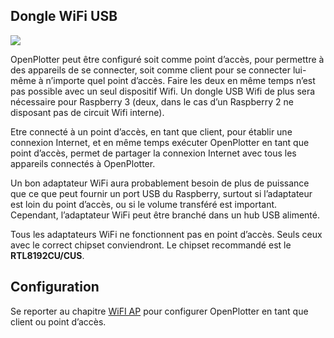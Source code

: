 ## Dongle WiFi USB

![](../en/wifi.png)

OpenPlotter peut être configuré soit comme point d’accès, pour permettre à des appareils de se connecter, soit comme client pour se connecter lui-même à n’importe quel point d’accès. Faire les deux en même temps n’est pas possible avec un seul dispositif Wifi. Un dongle USB Wifi de plus sera nécessaire pour Raspberry 3 (deux, dans le cas d’un Raspberry 2 ne disposant pas de circuit Wifi interne).

Etre connecté à un point d’accès, en tant que client, pour établir une connexion Internet, et en même temps exécuter OpenPlotter en tant que point d’accès, permet de partager la connexion Internet avec tous les appareils connectés à OpenPlotter.

Un bon adaptateur WiFi aura probablement besoin de plus de puissance que ce que peut fournir un port USB du Raspberry, surtout si l’adaptateur est loin du point d’accès, ou si le volume transféré est important. Cependant, l’adaptateur WiFi peut être branché dans un hub USB alimenté.

Tous les adaptateurs WiFi ne fonctionnent pas en point d’accès. Seuls ceux avec le correct chipset conviendront. Le chipset recommandé est le **RTL8192CU/CUS**.


## Configuration

Se reporter au chapitre [WiFI AP](/wifi-ap.md) pour configurer OpenPlotter en tant que client ou point d’accès.

